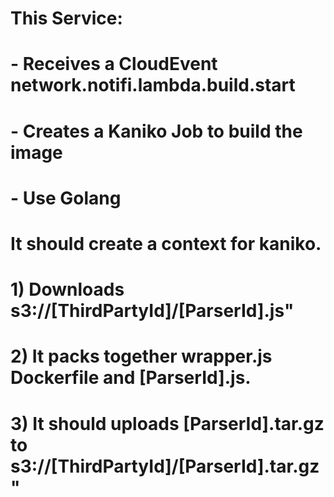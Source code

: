 # This Service:
# - Receives a CloudEvent network.notifi.lambda.build.start
# - Creates a Kaniko Job to build the image
# - Use Golang

# It should create a context for kaniko.
# 1) Downloads s3://[ThirdPartyId]/[ParserId].js"
# 2) It packs together wrapper.js Dockerfile and [ParserId].js. 
# 3) It should uploads [ParserId].tar.gz to  s3://[ThirdPartyId]/[ParserId].tar.gz" 